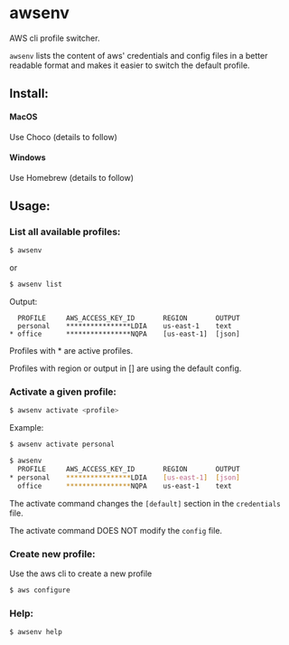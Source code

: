 # awsenv
AWS cli profile switcher.

`awsenv` lists the content of aws' credentials and config files in a better readable format and makes it easier to switch the default profile.  

## Install:
#### MacOS
Use Choco (details to follow)
#### Windows
Use Homebrew (details to follow)

## Usage:
### List all available profiles:
```sh
$ awsenv
```
or
```sh
$ awsenv list
```

Output: 
```shell
  PROFILE     AWS_ACCESS_KEY_ID       REGION       OUTPUT    
  personal    ****************LDIA    us-east-1    text          
* office      ****************NQPA    [us-east-1]  [json]      
```
Profiles with * are active profiles. 

Profiles with region or output in [] are using the default config.

### Activate a given profile:
```sh
$ awsenv activate <profile>
```
Example:
```sh
$ awsenv activate personal

$ awsenv 
  PROFILE     AWS_ACCESS_KEY_ID       REGION       OUTPUT    
* personal    ****************LDIA    [us-east-1]  [json]          
  office      ****************NQPA    us-east-1    text      
```
The activate command changes the `[default]` section in the `credentials` file. 

The activate command DOES NOT modify the `config` file.
  
### Create new profile:
Use the aws cli to create a new profile
```sh
$ aws configure
```

### Help:
```sh
$ awsenv help
```
